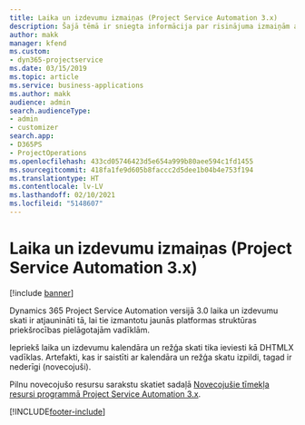 ```yaml
---
title: Laika un izdevumu izmaiņas (Project Service Automation 3.x)
description: Šajā tēmā ir sniegta informācija par risinājuma izmaiņām attiecībā uz Laiku un Izdevumiem.
author: makk
manager: kfend
ms.custom:
- dyn365-projectservice
ms.date: 03/15/2019
ms.topic: article
ms.service: business-applications
ms.author: makk
audience: admin
search.audienceType:
- admin
- customizer
search.app:
- D365PS
- ProjectOperations
ms.openlocfilehash: 433cd05746423d5e654a999b80aee594c1fd1455
ms.sourcegitcommit: 418fa1fe9d605b8faccc2d5dee1b04b4e753f194
ms.translationtype: HT
ms.contentlocale: lv-LV
ms.lasthandoff: 02/10/2021
ms.locfileid: "5148607"
---
```

# <a name="time-and-expense-changes-project-service-automation-3x"></a>Laika un izdevumu izmaiņas (Project Service Automation 3.x)

[!include [banner](../../includes/psa-now-project-operations.md)]

Dynamics 365 Project Service Automation versijā 3.0 laika un izdevumu skati ir atjaunināti tā, lai tie izmantotu jaunās platformas struktūras priekšrocības pielāgotajām vadīklām.

Iepriekš laika un izdevumu kalendāra un režģa skati tika ieviesti kā DHTMLX vadīklas. Artefakti, kas ir saistīti ar kalendāra un režģa skatu izpildi, tagad ir nederīgi (novecojuši).

Pilnu novecojušo resursu sarakstu skatiet sadaļā [Novecojušie tīmekļa resursi programmā Project Service Automation 3.x](web-resources-deprecated-v3.x.md).


[!INCLUDE[footer-include](../../includes/footer-banner.md)]